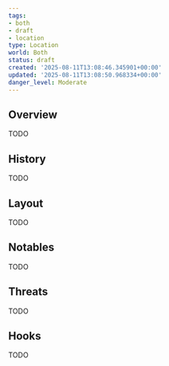 ```yaml
---
tags:
- both
- draft
- location
type: Location
world: Both
status: draft
created: '2025-08-11T13:08:46.345901+00:00'
updated: '2025-08-11T13:08:50.968334+00:00'
danger_level: Moderate
---
```



## Overview

TODO
## History

TODO
## Layout

TODO
## Notables

TODO
## Threats

TODO
## Hooks

TODO
